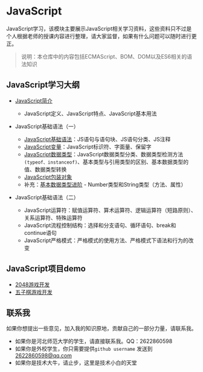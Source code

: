 # JavaScript

JavaScript学习，该模块主要展示JavaScript相关学习资料，这些资料只不过是个人根据老师的授课内容进行整理，请大家监督，如果有什么问题可以随时进行更正。

> 说明：本仓库中的内容包括ECMAScript、BOM、DOM以及ES6相关的语法知识

## JavaScript学习大纲

+ [JavaScript简介](https://github.com/fuziwang/JavaScript/blob/master/docs/01%20JavaScript%20introduction.md)
  + JavaScript定义、JavaScript特点、JavaScript基本用法


+ JavaScript基础语法（一）
  + [JavaScript基础语法](https://github.com/fuziwang/JavaScript/blob/master/docs/02%20JavaScript%20basic.md#javascript%E5%9F%BA%E7%A1%80%E8%AF%AD%E6%B3%95)：JS语句与语句块、JS语句分类、JS注释
  + [JavaScript变量](https://github.com/fuziwang/JavaScript/blob/master/docs/02%20JavaScript%20basic.md#javascript%E5%8F%98%E9%87%8F)：JavaScript标识符、字面量、保留字
  + [JavaScript数据类型](https://github.com/fuziwang/JavaScript/blob/master/docs/02%20JavaScript%20basic.md#js%E7%9A%84%E6%95%B0%E6%8D%AE%E7%B1%BB%E5%9E%8B)：JavaScript数据类型分类、数据类型检测方法`(typeof、instanceof)`、基本类型与引用类型的区别、基本数据类型的值、数据类型转换
  + [JavaScript包装对象](https://github.com/fuziwang/JavaScript/blob/master/docs/02%20JavaScript%20basic.md#%E5%8C%85%E8%A3%85%E5%AF%B9%E8%B1%A1)
  + 补充：[基本数据类型进阶](https://github.com/fuziwang/JavaScript/blob/master/docs/Basic-DateType-advanced.md) - Number类型和String类型（方法、属性）


+ JavaScript基础语法（二）
  + JavaScript运算符：赋值运算符、算术运算符、逻辑运算符（短路原则）、关系运算符、特殊运算符
  + JavaScript流程控制结构：选择和分支语句、循环语句、break和continue语句
  + JavaScript严格模式：严格模式的使用方法、严格模式下语法和行为的改变

## JavaScript项目demo

+ [2048游戏开发](https://github.com/fuziwang/JavaScript/tree/master/src/2048)
+ [五子棋游戏开发](https://github.com/fuziwang/JavaScript/tree/master/src/%E4%BA%94%E5%AD%90%E6%A3%8B)

## 联系我

如果你想提出一些意见，加入我的知识原地，贡献自己的一部分力量，请联系我。

- 如果你是河北师范大学的学生，请直接联系我。QQ：2622860598
- 如果你是外校学生，你只需要提供`github username` 发送到[2622860598@qq.com](mailto:209702737@qq.com)
- 如果你是技术大牛，请止步，这里是技术小白的天堂

